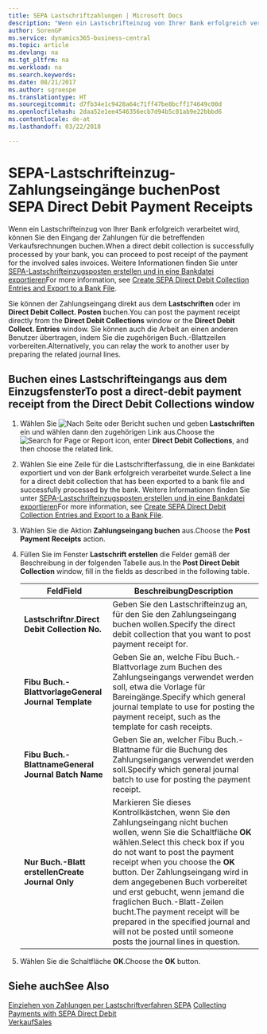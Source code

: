 ```yaml
---
title: SEPA Lastschriftzahlungen | Microsoft Docs
description: "Wenn ein Lastschrifteinzug von Ihrer Bank erfolgreich verarbeitet wird, können Sie den Eingang der Zahlungen für die betreffenden Verkaufsrechnungen buchen."
author: SorenGP
ms.service: dynamics365-business-central
ms.topic: article
ms.devlang: na
ms.tgt_pltfrm: na
ms.workload: na
ms.search.keywords: 
ms.date: 08/21/2017
ms.author: sgroespe
ms.translationtype: HT
ms.sourcegitcommit: d7fb34e1c9428a64c71ff47be8bcff174649c00d
ms.openlocfilehash: 2daa52e1ee4546356ecb7d94b5c01ab9e22bbbd6
ms.contentlocale: de-at
ms.lasthandoff: 03/22/2018

---
```

# <a name="post-sepa-direct-debit-payment-receipts"></a><span data-ttu-id="3d9fa-103">SEPA-Lastschrifteinzug-Zahlungseingänge buchen</span><span class="sxs-lookup"><span data-stu-id="3d9fa-103">Post SEPA Direct Debit Payment Receipts</span></span>
<span data-ttu-id="3d9fa-104">Wenn ein Lastschrifteinzug von Ihrer Bank erfolgreich verarbeitet wird, können Sie den Eingang der Zahlungen für die betreffenden Verkaufsrechnungen buchen.</span><span class="sxs-lookup"><span data-stu-id="3d9fa-104">When a direct debit collection is successfully processed by your bank, you can proceed to post receipt of the payment for the involved sales invoices.</span></span> <span data-ttu-id="3d9fa-105">Weitere Informationen finden Sie unter [SEPA-Lastschrifteinzugsposten erstellen und in eine Bankdatei exportieren](finance-how-create-sepa-direct-debit-collection-entries-export-bank-file.md)</span><span class="sxs-lookup"><span data-stu-id="3d9fa-105">For more information, see [Create SEPA Direct Debit Collection Entries and Export to a Bank File](finance-how-create-sepa-direct-debit-collection-entries-export-bank-file.md).</span></span>  

<span data-ttu-id="3d9fa-106">Sie können der Zahlungseingang direkt aus dem **Lastschriften** oder im **Direct Debit Collect. Posten** buchen.</span><span class="sxs-lookup"><span data-stu-id="3d9fa-106">You can post the payment receipt directly from the **Direct Debit Collections** window or the **Direct Debit Collect. Entries** window.</span></span> <span data-ttu-id="3d9fa-107">Sie können auch die Arbeit an einen anderen Benutzer übertragen, indem Sie die zugehörigen Buch.-Blattzeilen vorbereiten.</span><span class="sxs-lookup"><span data-stu-id="3d9fa-107">Alternatively, you can relay the work to another user by preparing the related journal lines.</span></span>  

## <a name="to-post-a-direct-debit-payment-receipt-from-the-direct-debit-collections-window"></a><span data-ttu-id="3d9fa-108">Buchen eines Lastschrifteingangs aus dem Einzugsfenster</span><span class="sxs-lookup"><span data-stu-id="3d9fa-108">To post a direct-debit payment receipt from the Direct Debit Collections window</span></span>  
1. <span data-ttu-id="3d9fa-109">Wählen Sie ![Nach Seite oder Bericht suchen](media/ui-search/search_small.png "Nach Seite oder Berichtsymbol suchen") und geben **Lastschriften** ein und wählen dann den zugehörigen Link aus.</span><span class="sxs-lookup"><span data-stu-id="3d9fa-109">Choose the ![Search for Page or Report](media/ui-search/search_small.png "Search for Page or Report icon") icon, enter **Direct Debit Collections**, and then choose the related link.</span></span>  
2. <span data-ttu-id="3d9fa-110">Wählen Sie eine Zeile für die Lastschrifterfassung, die in eine Bankdatei exportiert und von der Bank erfolgreich verarbeitet wurde.</span><span class="sxs-lookup"><span data-stu-id="3d9fa-110">Select a line for a direct debit collection that has been exported to a bank file and successfully processed by the bank.</span></span> <span data-ttu-id="3d9fa-111">Weitere Informationen finden Sie unter [SEPA-Lastschrifteinzugsposten erstellen und in eine Bankdatei exportieren](finance-how-create-sepa-direct-debit-collection-entries-export-bank-file.md)</span><span class="sxs-lookup"><span data-stu-id="3d9fa-111">For more information, see [Create SEPA Direct Debit Collection Entries and Export to a Bank File](finance-how-create-sepa-direct-debit-collection-entries-export-bank-file.md).</span></span>  
3. <span data-ttu-id="3d9fa-112">Wählen Sie die Aktion **Zahlungseingang buchen** aus.</span><span class="sxs-lookup"><span data-stu-id="3d9fa-112">Choose the **Post Payment Receipts** action.</span></span>  
4. <span data-ttu-id="3d9fa-113">Füllen Sie im Fenster **Lastschrift erstellen** die Felder gemäß der Beschreibung in der folgenden Tabelle aus.</span><span class="sxs-lookup"><span data-stu-id="3d9fa-113">In the **Post Direct Debit Collection** window, fill in the fields as described in the following table.</span></span>  

    |<span data-ttu-id="3d9fa-114">Feld</span><span class="sxs-lookup"><span data-stu-id="3d9fa-114">Field</span></span>|<span data-ttu-id="3d9fa-115">Beschreibung</span><span class="sxs-lookup"><span data-stu-id="3d9fa-115">Description</span></span>|  
    |---------------------------------|---------------------------------------|  
    |<span data-ttu-id="3d9fa-116">**Lastschriftnr.**</span><span class="sxs-lookup"><span data-stu-id="3d9fa-116">**Direct Debit Collection No.**</span></span>|<span data-ttu-id="3d9fa-117">Geben Sie den Lastschrifteinzug an, für den Sie den Zahlungseingang buchen wollen.</span><span class="sxs-lookup"><span data-stu-id="3d9fa-117">Specify the direct debit collection that you want to post payment receipt for.</span></span>|  
    |<span data-ttu-id="3d9fa-118">**Fibu Buch.-Blattvorlage**</span><span class="sxs-lookup"><span data-stu-id="3d9fa-118">**General Journal Template**</span></span>|<span data-ttu-id="3d9fa-119">Geben Sie an, welche Fibu Buch.-Blattvorlage zum Buchen des Zahlungseingangs verwendet werden soll, etwa die Vorlage für Bareingänge.</span><span class="sxs-lookup"><span data-stu-id="3d9fa-119">Specify which general journal template to use for posting the payment receipt, such as the template for cash receipts.</span></span>|  
    |<span data-ttu-id="3d9fa-120">**Fibu Buch.-Blattname**</span><span class="sxs-lookup"><span data-stu-id="3d9fa-120">**General Journal Batch Name**</span></span>|<span data-ttu-id="3d9fa-121">Geben Sie an, welcher Fibu Buch.-Blattname für die Buchung des Zahlungseingangs verwendet werden soll.</span><span class="sxs-lookup"><span data-stu-id="3d9fa-121">Specify which general journal batch to use for posting the payment receipt.</span></span>|  
    |<span data-ttu-id="3d9fa-122">**Nur Buch.-Blatt erstellen**</span><span class="sxs-lookup"><span data-stu-id="3d9fa-122">**Create Journal Only**</span></span>|<span data-ttu-id="3d9fa-123">Markieren Sie dieses Kontrollkästchen, wenn Sie den Zahlungseingang nicht buchen wollen, wenn Sie die Schaltfläche **OK** wählen.</span><span class="sxs-lookup"><span data-stu-id="3d9fa-123">Select this check box if you do not want to post the payment receipt when you choose the **OK** button.</span></span> <span data-ttu-id="3d9fa-124">Der Zahlungseingang wird in dem angegebenen Buch vorbereitet und erst gebucht, wenn jemand die fraglichen Buch.-Blatt-Zeilen bucht.</span><span class="sxs-lookup"><span data-stu-id="3d9fa-124">The payment receipt will be prepared in the specified journal and will not be posted until someone posts the journal lines in question.</span></span>|  

5. <span data-ttu-id="3d9fa-125">Wählen Sie die Schaltfläche **OK**.</span><span class="sxs-lookup"><span data-stu-id="3d9fa-125">Choose the **OK** button.</span></span>  

## <a name="see-also"></a><span data-ttu-id="3d9fa-126">Siehe auch</span><span class="sxs-lookup"><span data-stu-id="3d9fa-126">See Also</span></span>  
 <span data-ttu-id="3d9fa-127">[Einziehen von Zahlungen per Lastschriftverfahren SEPA](finance-collect-payments-with-sepa-direct-debit.md) </span><span class="sxs-lookup"><span data-stu-id="3d9fa-127">[Collecting Payments with SEPA Direct Debit](finance-collect-payments-with-sepa-direct-debit.md) </span></span>  
 [<span data-ttu-id="3d9fa-128">Verkauf</span><span class="sxs-lookup"><span data-stu-id="3d9fa-128">Sales</span></span>](sales-manage-sales.md)

